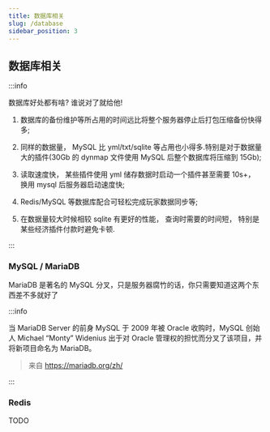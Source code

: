 ```yaml
---
title: 数据库相关
slug: /database
sidebar_position: 3
---
```


## 数据库相关

:::info

数据库好处都有啥? 谁说对了就给他!

1. 数据库的备份维护等所占用的时间远比将整个服务器停止后打包压缩备份快得多;

2. 同样的数据量， MySQL 比 yml/txt/sqlite 等占用也小得多.特别是对于数据量大的插件(30Gb 的 dynmap 文件使用 MySQL 后整个数据库将压缩到 15Gb);

3. 读取速度快， 某些插件使用 yml 储存数据时启动一个插件甚至需要 10s+， 换用 mysql 后服务器启动速度快;

4. Redis/MySQL 等数据库配合可轻松完成玩家数据同步等;

5. 在数据量较大时候相较 sqlite 有更好的性能， 查询时需要的时间短， 特别是某些经济插件付款时避免卡顿.

:::

### MySQL / MariaDB

MariaDB 是著名的 MySQL 分叉，只是服务器腐竹的话，你只需要知道这两个东西差不多就好了

:::info

当 MariaDB Server 的前身 MySQL 于 2009 年被 Oracle 收购时，MySQL 创始人 Michael “Monty” Widenius 出于对 Oracle 管理权的担忧而分叉了该项目，并将新项目命名为 MariaDB。

> 来自 https://mariadb.org/zh/

:::

### Redis

TODO

